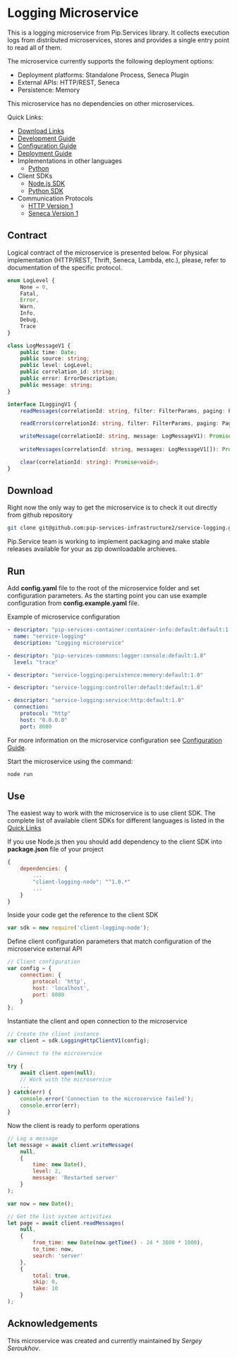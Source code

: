 # Logging Microservice

This is a logging microservice from Pip.Services library. 
It collects execution logs from distributed microservices, stores 
and provides a single entry point to read all of them.

The microservice currently supports the following deployment options:
* Deployment platforms: Standalone Process, Seneca Plugin
* External APIs: HTTP/REST, Seneca
* Persistence: Memory

This microservice has no dependencies on other microservices.

<a name="links"></a> Quick Links:

* [Download Links](doc/Downloads.md)
* [Development Guide](doc/Development.md)
* [Configuration Guide](doc/Configuration.md)
* [Deployment Guide](doc/Deployment.md)
* Implementations in other languages
  - [Python](https://github.com/pip-services-infrastructure2/service-logging-python)
* Client SDKs
  - [Node.js SDK](https://github.com/pip-services-infrastructure2/client-logging-node)
  - [Python SDK](https://github.com/pip-services-infrastructure2/client-logging-python)
* Communication Protocols
  - [HTTP Version 1](doc/HttpProtocolV1.md)
  - [Seneca Version 1](doc/SenecaProtocolV1.md)

## Contract

Logical contract of the microservice is presented below. For physical implementation (HTTP/REST, Thrift, Seneca, Lambda, etc.),
please, refer to documentation of the specific protocol.

```typescript
enum LogLevel {
    None = 0,
    Fatal,
    Error,
    Warn,
    Info,
    Debug,
    Trace
}

class LogMessageV1 {	
	public time: Date;
	public source: string;
	public level: LogLevel;
	public correlation_id: string;
	public error: ErrorDescription;
	public message: string;
}

interface ILoggingV1 {
    readMessages(correlationId: string, filter: FilterParams, paging: PagingParams): Promise<DataPage<LogMessageV1>>;

    readErrors(correlationId: string, filter: FilterParams, paging: PagingParams): Promise<DataPage<LogMessageV1>>;

    writeMessage(correlationId: string, message: LogMessageV1): Promise<LogMessageV1>;
    
    writeMessages(correlationId: string, messages: LogMessageV1[]): Promise<void>;

    clear(correlationId: string): Promise<void>;
}
```

## Download

Right now the only way to get the microservice is to check it out directly from github repository
```bash
git clone git@github.com:pip-services-infrastructure2/service-logging.git
```

Pip.Service team is working to implement packaging and make stable releases available for your 
as zip downloadable archieves.

## Run

Add **config.yaml** file to the root of the microservice folder and set configuration parameters.
As the starting point you can use example configuration from **config.example.yaml** file. 

Example of microservice configuration
```yaml
- descriptor: "pip-services-container:container-info:default:default:1.0"
  name: "service-logging"
  description: "Logging microservice"

- descriptor: "pip-services-commons:logger:console:default:1.0"
  level: "trace"

- descriptor: "service-logging:persistence:memory:default:1.0"

- descriptor: "service-logging:controller:default:default:1.0"

- descriptor: "service-logging:service:http:default:1.0"
  connection:
    protocol: "http"
    host: "0.0.0.0"
    port: 8080
```
 
For more information on the microservice configuration see [Configuration Guide](Configuration.md).

Start the microservice using the command:
```bash
node run
```

## Use

The easiest way to work with the microservice is to use client SDK. 
The complete list of available client SDKs for different languages is listed in the [Quick Links](#links)

If you use Node.js then you should add dependency to the client SDK into **package.json** file of your project
```javascript
{
    dependencies: {
        ...
        "client-logging-node": "^1.0.*"
        ...
    }
}
```

Inside your code get the reference to the client SDK
```javascript
var sdk = new require('client-logging-node');
```

Define client configuration parameters that match configuration of the microservice external API
```javascript
// Client configuration
var config = {
    connection: {
        protocol: 'http',
        host: 'localhost', 
        port: 8080
    }
};
```

Instantiate the client and open connection to the microservice
```javascript
// Create the client instance
var client = sdk.LoggingHttpClientV1(config);

// Connect to the microservice

try {
    await client.open(null);
    // Work with the microservice
    ...
} catch(err) {
    console.error('Connection to the microservice failed');
    console.error(err);
}
```

Now the client is ready to perform operations
```javascript
// Log a message
let message = await client.writeMessage(
    null,
    {
        time: new Date(),
        level: 2,
        message: 'Restarted server'
    }
);
```

```javascript
var now = new Date();

// Get the list system activities
let page = await client.readMessages(
    null,
    {
        from_time: new Date(now.getTime() - 24 * 3600 * 1000),
        to_time: now,
        search: 'server'
    },
    {
        total: true,
        skip: 0, 
        take: 10  
    }
);
```    

## Acknowledgements

This microservice was created and currently maintained by *Sergey Seroukhov*.

